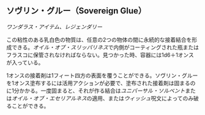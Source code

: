 ## ソヴリン・グルー（Sovereign Glue）
*ワンダラス・アイテム、レジェンダリー*

この粘性のある乳白色の物質は、任意の2つの物体の間に永続的な接着結合を形成できる。*オイル・オブ・スリッパリネス*で内側がコーティングされた瓶またはフラスコに保管されなければならない。見つかった時、容器には1d6＋1オンスが入っている。

1オンスの接着剤は1フィート四方の表面を覆うことができる。ソヴリン・グルーを1オンス塗布するには活用アクションが必要で、塗布された接着剤は固まるのに1分かかる。一度固まると、それが作る結合は*ユニバーサル・ソルベント*または*オイル・オブ・エセリアルネス*の適用、または*ウィッシュ*呪文によってのみ破ることができる。